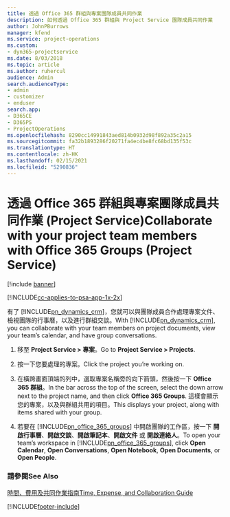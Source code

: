 ```yaml
---
title: 透過 Office 365 群組與專案團隊成員共同作業
description: 如何透過 Office 365 群組與 Project Service 團隊成員共同作業
author: JohnPBurrows
manager: kfend
ms.service: project-operations
ms.custom:
- dyn365-projectservice
ms.date: 8/03/2018
ms.topic: article
ms.author: ruhercul
audience: Admin
search.audienceType:
- admin
- customizer
- enduser
search.app:
- D365CE
- D365PS
- ProjectOperations
ms.openlocfilehash: 8290cc14991843aed814b0932d98f892a35c2a15
ms.sourcegitcommit: fa32b1893286f20271fa4ec4be8fc68bd135f53c
ms.translationtype: HT
ms.contentlocale: zh-HK
ms.lasthandoff: 02/15/2021
ms.locfileid: "5290836"
---
```

# <a name="collaborate-with-your-project-team-members-with-office-365-groups-project-service"></a><span data-ttu-id="54c1d-103">透過 Office 365 群組與專案團隊成員共同作業 (Project Service)</span><span class="sxs-lookup"><span data-stu-id="54c1d-103">Collaborate with your project team members with Office 365 Groups (Project Service)</span></span>

[!include [banner](../includes/psa-now-project-operations.md)]

[!INCLUDE[cc-applies-to-psa-app-1x-2x](../includes/cc-applies-to-psa-app-1x-2x.md)]

<span data-ttu-id="54c1d-104">有了 [!INCLUDE[pn_dynamics_crm](../includes/pn-dynamics-crm.md)]，您就可以與團隊成員合作處理專案文件、檢視團隊的行事曆，以及進行群組交談。</span><span class="sxs-lookup"><span data-stu-id="54c1d-104">With [!INCLUDE[pn_dynamics_crm](../includes/pn-dynamics-crm.md)], you can collaborate with your team members on project documents, view your team’s calendar, and have group conversations.</span></span>  
  
1. <span data-ttu-id="54c1d-105">移至 **Project Service > 專案**。</span><span class="sxs-lookup"><span data-stu-id="54c1d-105">Go to **Project Service > Projects**.</span></span>  
  
2. <span data-ttu-id="54c1d-106">按一下您要處理的專案。</span><span class="sxs-lookup"><span data-stu-id="54c1d-106">Click the project you’re working on.</span></span>  
  
3. <span data-ttu-id="54c1d-107">在橫跨畫面頂端的列中，選取專案名稱旁的向下箭頭，然後按一下 **Office 365 群組**。</span><span class="sxs-lookup"><span data-stu-id="54c1d-107">In the bar across the top of the screen, select the down arrow next to the project name, and then click **Office 365 Groups**.</span></span> <span data-ttu-id="54c1d-108">這樣會顯示您的專案，以及與群組共用的項目。</span><span class="sxs-lookup"><span data-stu-id="54c1d-108">This displays your project, along with items shared with your group.</span></span>  
  
4. <span data-ttu-id="54c1d-109">若要在 [!INCLUDE[pn_office_365_groups](../includes/pn-office-365-groups.md)] 中開啟團隊的工作區，按一下 **開啟行事曆**、**開啟交談**、**開啟筆記本**、**開啟文件** 或 **開啟連絡人**。</span><span class="sxs-lookup"><span data-stu-id="54c1d-109">To open your team’s workspace in [!INCLUDE[pn_office_365_groups](../includes/pn-office-365-groups.md)], click **Open Calendar**, **Open Conversations**, **Open Notebook**, **Open Documents**, or **Open People**.</span></span>  
  
### <a name="see-also"></a><span data-ttu-id="54c1d-110">請參閱</span><span class="sxs-lookup"><span data-stu-id="54c1d-110">See Also</span></span>  
 [<span data-ttu-id="54c1d-111">時間、費用及共同作業指南</span><span class="sxs-lookup"><span data-stu-id="54c1d-111">Time, Expense, and Collaboration Guide</span></span>](../psa/time-expense-collaboration-guide.md)


[!INCLUDE[footer-include](../includes/footer-banner.md)]